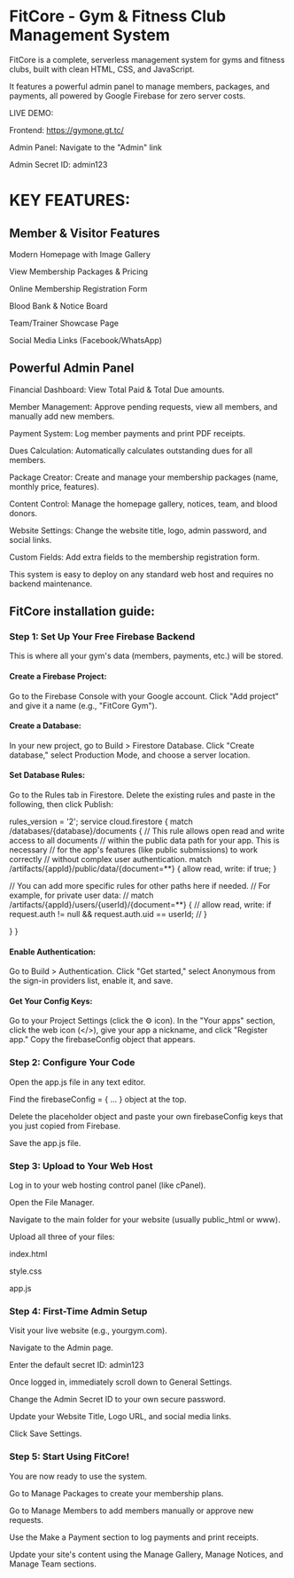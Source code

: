 # FitCore - Gym & Fitness Club Management System

FitCore is a complete, serverless management system for gyms and fitness clubs, built with clean HTML, CSS, and JavaScript.

It features a powerful admin panel to manage members, packages, and payments, all powered by Google Firebase for zero server costs.

LIVE DEMO:

Frontend: https://gymone.gt.tc/

Admin Panel: Navigate to the "Admin" link

Admin Secret ID: admin123

# KEY FEATURES:

## Member & Visitor Features

Modern Homepage with Image Gallery

View Membership Packages & Pricing

Online Membership Registration Form

Blood Bank & Notice Board

Team/Trainer Showcase Page

Social Media Links (Facebook/WhatsApp)

## Powerful Admin Panel

Financial Dashboard: View Total Paid & Total Due amounts.

Member Management: Approve pending requests, view all members, and manually add new members.

Payment System: Log member payments and print PDF receipts.

Dues Calculation: Automatically calculates outstanding dues for all members.

Package Creator: Create and manage your membership packages (name, monthly price, features).

Content Control: Manage the homepage gallery, notices, team, and blood donors.

Website Settings: Change the website title, logo, admin password, and social links.

Custom Fields: Add extra fields to the membership registration form.

This system is easy to deploy on any standard web host and requires no backend maintenance.

## FitCore installation guide:

### Step 1: Set Up Your Free Firebase Backend

This is where all your gym's data (members, payments, etc.) will be stored.

#### Create a Firebase Project:
Go to the Firebase Console with your Google account. Click "Add project" and give it a name (e.g., "FitCore Gym").

#### Create a Database:
In your new project, go to Build > Firestore Database. Click "Create database," select Production Mode, and choose a server location.

#### Set Database Rules: 
Go to the Rules tab in Firestore. Delete the existing rules and paste in the following, then click Publish:

rules_version = '2';
service cloud.firestore {
match /databases/{database}/documents {
// This rule allows open read and write access to all documents
// within the public data path for your app. This is necessary
// for the app's features (like public submissions) to work correctly
// without complex user authentication.
match /artifacts/{appId}/public/data/{document=**} {
allow read, write: if true;
}

// You can add more specific rules for other paths here if needed.
// For example, for private user data:
// match /artifacts/{appId}/users/{userId}/{document=**} {
//   allow read, write: if request.auth != null && request.auth.uid == userId;
// }

}
}

#### Enable Authentication:
Go to Build > Authentication. Click "Get started," select Anonymous from the sign-in providers list, enable it, and save.

#### Get Your Config Keys:
Go to your Project Settings (click the ⚙️ icon). In the "Your apps" section, click the web icon (</>), give your app a nickname, and click "Register app." Copy the firebaseConfig object that appears.

### Step 2: Configure Your Code
Open the app.js file in any text editor.

Find the firebaseConfig = { ... } object at the top.

Delete the placeholder object and paste your own firebaseConfig keys that you just copied from Firebase.

Save the app.js file.

### Step 3: Upload to Your Web Host
Log in to your web hosting control panel (like cPanel).

Open the File Manager.

Navigate to the main folder for your website (usually public_html or www).

Upload all three of your files:

index.html

style.css

app.js

### Step 4: First-Time Admin Setup

Visit your live website (e.g., yourgym.com).

Navigate to the Admin page.

Enter the default secret ID: admin123

Once logged in, immediately scroll down to General Settings.

Change the Admin Secret ID to your own secure password.

Update your Website Title, Logo URL, and social media links.

Click Save Settings.

### Step 5: Start Using FitCore!
You are now ready to use the system.

Go to Manage Packages to create your membership plans.

Go to Manage Members to add members manually or approve new requests.

Use the Make a Payment section to log payments and print receipts.

Update your site's content using the Manage Gallery, Manage Notices, and Manage Team sections.
